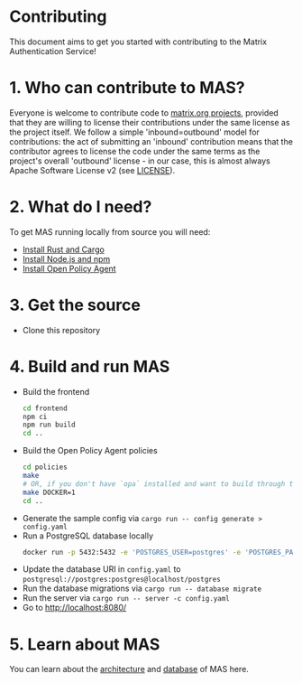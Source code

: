# Contributing

This document aims to get you started with contributing to the Matrix Authentication Service!

# 1. Who can contribute to MAS?

Everyone is welcome to contribute code to [matrix.org projects](https://github.com/matrix-org), provided that they are willing to license their contributions under the same license as the project itself. We follow a simple 'inbound=outbound' model for contributions: the act of submitting an 'inbound' contribution means that the contributor agrees to license the code under the same terms as the project's overall 'outbound' license - in our case, this is almost always Apache Software License v2 (see [LICENSE](https://github.com/matrix-org/matrix-authentication-service/blob/main/LICENSE)).

# 2. What do I need?

To get MAS running locally from source you will need:

- [Install Rust and Cargo](https://www.rust-lang.org/learn/get-started)
- [Install Node.js and npm](https://nodejs.org/)
- [Install Open Policy Agent](https://www.openpolicyagent.org/docs/latest/#1-download-opa)

# 3. Get the source

- Clone this repository

# 4. Build and run MAS

- Build the frontend
  ```sh
  cd frontend
  npm ci
  npm run build
  cd ..
  ```
- Build the Open Policy Agent policies
  ```sh
  cd policies
  make
  # OR, if you don't have `opa` installed and want to build through the OPA docker image
  make DOCKER=1
  cd ..
  ```
- Generate the sample config via `cargo run -- config generate > config.yaml`
- Run a PostgreSQL database locally
  ```sh
  docker run -p 5432:5432 -e 'POSTGRES_USER=postgres' -e 'POSTGRES_PASSWORD=postgres' -e 'POSTGRES_DATABASE=postgres' postgres
  ```
- Update the database URI in `config.yaml` to `postgresql://postgres:postgres@localhost/postgres`
- Run the database migrations via `cargo run -- database migrate`
- Run the server via `cargo run -- server -c config.yaml`
- Go to <http://localhost:8080/>

# 5. Learn about MAS

You can learn about the [architecture](architecture.md) and [database](database.md) of MAS here.
